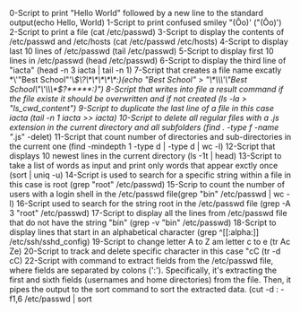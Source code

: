 0-Script to print "Hello World" followed by a new line to the standard output(echo Hello, World)
1-Script to print confused smiley "(Ôo)' (\"\(Ôo\)\')
2-Script to print a file (cat /etc/passwd)
3-Script to display the contents of /etc/passwd and /etc/hosts (cat /etc/passwd /etc/hosts)
4-Script to display last 10 lines of /etc/passwd (tail /etc/passwd)
5-Script to display first 10 lines in /etc/passwd (head /etc/passwd)
6-Script to display the third line of "iacta" (head -n 3 iacta | tail -n 1)
7-Script that creates a file name excatly \*\\'"Best School"\'\\*$\?\*\*\*\*\*:)(echo "Best School" > "\*\\\'\"Best School\"\'\\\*$\?\*\*\*\*\*:)")
8-Script that writes into file a result command if the file existe it should be overwritten and if not created (ls -la > "ls_cwd_content")
9-Script to duplicate the last line of a file in this case iacta (tail -n 1 iacta >> iacta)
10-Script to delete all regular files with a .js extension in the current directory and all subfolders (find . -type f -name "*.js" -delet)
11-Script that count number of directories and sub-directories in the current one (find -mindepth 1 -type d | -type d | wc -l)
12-Script that displays 10 newest lines in the current directory (ls -1t | head)
13-Script to take a list of words as input and print only words that appear exctly once (sort | uniq -u)
14-Script is used to search for a specific string within a file in this case is root (grep "root" /etc/passwd)
15-Scrip to count the number of users with a login shell in the /etc/passwd file(grep "bin" /etc/passwd | wc -l)
16-Script used to search for the string root in the /etc/passwd file (grep -A 3 "root" /etc/passwd)
17-Script to display all the lines from /etc/passwd file that do not have the string "bin" (grep -v "bin" /etc/passwd)
18-Script to display lines that start in an alphabetical character (grep ^[[:alpha:]] /etc/ssh/sshd_config)
19-Script to change letter A to Z am letter c to e (tr Ac Ze)
20-Script to track and  delete specific character in this case "cC (tr -d cC)
22-Script with command to extract fields from the /etc/passwd file, where fields are separated by colons (':'). Specifically, it's extracting the first and sixth fields (usernames and home directories) from the file. Then, it pipes the output to the sort command to sort the extracted data. (cut -d : -f1,6 /etc/passwd | sort
